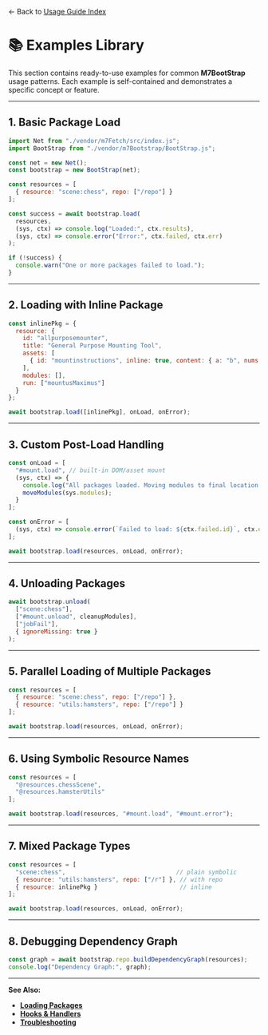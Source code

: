 ← Back to [Usage Guide Index](TOC.md)

# 📚 Examples Library

This section contains ready-to-use examples for common **M7BootStrap** usage patterns.
Each example is self-contained and demonstrates a specific concept or feature.

---

## 1. Basic Package Load

```js
import Net from "./vendor/m7Fetch/src/index.js";
import BootStrap from "./vendor/m7Bootstrap/BootStrap.js";

const net = new Net();
const bootstrap = new BootStrap(net);

const resources = [
  { resource: "scene:chess", repo: ["/repo"] }
];

const success = await bootstrap.load(
  resources,
  (sys, ctx) => console.log("Loaded:", ctx.results),
  (sys, ctx) => console.error("Error:", ctx.failed, ctx.err)
);

if (!success) {
  console.warn("One or more packages failed to load.");
}
```

---

## 2. Loading with Inline Package

```js
const inlinePkg = {
  resource: {
    id: "allpurposemounter",
    title: "General Purpose Mounting Tool",
    assets: [
      { id: "mountinstructions", inline: true, content: { a: "b", nums: [1, 2, 3] } }
    ],
    modules: [],
    run: ["mountusMaximus"]
  }
};

await bootstrap.load([inlinePkg], onLoad, onError);
```

---

## 3. Custom Post-Load Handling

```js
const onLoad = [
  "#mount.load", // built-in DOM/asset mount
  (sys, ctx) => {
    console.log("All packages loaded. Moving modules to final location.");
    moveModules(sys.modules);
  }
];

const onError = [
  (sys, ctx) => console.error(`Failed to load: ${ctx.failed.id}`, ctx.err)
];

await bootstrap.load(resources, onLoad, onError);
```

---

## 4. Unloading Packages

```js
await bootstrap.unload(
  ["scene:chess"],
  ["#mount.unload", cleanupModules],
  ["jobFail"],
  { ignoreMissing: true }
);
```

---

## 5. Parallel Loading of Multiple Packages

```js
const resources = [
  { resource: "scene:chess", repo: ["/repo"] },
  { resource: "utils:hamsters", repo: ["/repo"] }
];

await bootstrap.load(resources, onLoad, onError);
```

---

## 6. Using Symbolic Resource Names

```js
const resources = [
  "@resources.chessScene",
  "@resources.hamsterUtils"
];

await bootstrap.load(resources, "#mount.load", "#mount.error");
```

---

## 7. Mixed Package Types

```js
const resources = [
  "scene:chess",                               // plain symbolic
  { resource: "utils:hamsters", repo: ["/r"] }, // with repo
  { resource: inlinePkg }                       // inline
];

await bootstrap.load(resources, onLoad, onError);
```

---

## 8. Debugging Dependency Graph

```js
const graph = await bootstrap.repo.buildDependencyGraph(resources);
console.log("Dependency Graph:", graph);
```

---

**See Also:**

* **[Loading Packages](LOADING_PACKAGES.md)**
* **[Hooks & Handlers](HOOKS_AND_HANDLERS.md)**
* **[Troubleshooting](TROUBLESHOOTING.md)**
